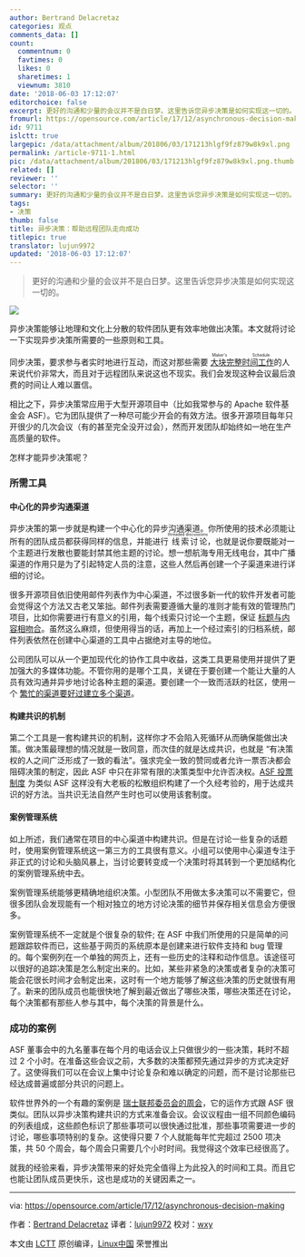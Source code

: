 ```yaml
---
author: Bertrand Delacretaz
categories: 观点
comments_data: []
count:
  commentnum: 0
  favtimes: 0
  likes: 0
  sharetimes: 1
  viewnum: 3810
date: '2018-06-03 17:12:07'
editorchoice: false
excerpt: 更好的沟通和少量的会议并不是白日梦。这里告诉您异步决策是如何实现这一切的。
fromurl: https://opensource.com/article/17/12/asynchronous-decision-making
id: 9711
islctt: true
largepic: /data/attachment/album/201806/03/171213hlgf9fz879w8k9xl.png
permalink: /article-9711-1.html
pic: /data/attachment/album/201806/03/171213hlgf9fz879w8k9xl.png.thumb.jpg
related: []
reviewer: ''
selector: ''
summary: 更好的沟通和少量的会议并不是白日梦。这里告诉您异步决策是如何实现这一切的。
tags:
- 决策
thumb: false
title: 异步决策：帮助远程团队走向成功
titlepic: true
translator: lujun9972
updated: '2018-06-03 17:12:07'
---
```



> 
> 更好的沟通和少量的会议并不是白日梦。这里告诉您异步决策是如何实现这一切的。
> 
> 
> 


![](/data/attachment/album/201806/03/171213hlgf9fz879w8k9xl.png)


异步决策能够让地理和文化上分散的软件团队更有效率地做出决策。本文就将讨论一下实现异步决策所需要的一些原则和工具。


同步决策，要求参与者实时地进行互动，而这对那些需要<ruby> <a href="http://www.paulgraham.com/makersschedule.html">  大块完整时间工作 </a> <rt>  Maker's Schedule </rt></ruby>的人来说代价非常大，而且对于远程团队来说这也不现实。我们会发现这种会议最后浪费的时间让人难以置信。


相比之下，异步决策常应用于大型开源项目中（比如我常参与的 Apache 软件基金会 ASF）。它为团队提供了一种尽可能少开会的有效方法。很多开源项目每年只开很少的几次会议（有的甚至完全没开过会），然而开发团队却始终如一地在生产高质量的软件。


怎样才能异步决策呢？


### 所需工具


#### 中心化的异步沟通渠道


异步决策的第一步就是构建一个中心化的异步沟通渠道。你所使用的技术必须能让所有的团队成员都获得同样的信息，并能进行<ruby> 线索讨论 <rt>  threaded discussions </rt></ruby>，也就是说你要既能对一个主题进行发散也要能封禁其他主题的讨论。想一想航海专用无线电台，其中广播渠道的作用只是为了引起特定人员的注意，这些人然后再创建一个子渠道来进行详细的讨论。


很多开源项目依旧使用邮件列表作为中心渠道，不过很多新一代的软件开发者可能会觉得这个方法又古老又笨拙。邮件列表需要遵循大量的准则才能有效的管理热门项目，比如你需要进行有意义的引用，每个线索只讨论一个主题，保证 [标题与内容相吻合](https://grep.codeconsult.ch/2017/11/10/large-mailing-lists-survival-guide/)。虽然这么麻烦，但使用得当的话，再加上一个经过索引的归档系统，邮件列表依然在创建中心渠道的工具中占据绝对主导的地位。


公司团队可以从一个更加现代化的协作工具中收益，这类工具更易使用并提供了更加强大的多媒体功能。不管你用的是哪个工具，关键在于要创建一个能让大量的人员有效沟通并异步地讨论各种主题的渠道。要创建一个一致而活跃的社区，使用一个 [繁忙的渠道要好过建立多个渠道](https://grep.codeconsult.ch/2011/12/06/stefanos-mazzocchis-busy-list-pattern/)。


#### 构建共识的机制


第二个工具是一套构建共识的机制，这样你才不会陷入死循环从而确保能做出决策。做决策最理想的情况就是一致同意，而次佳的就是达成共识，也就是 “有决策权的人之间广泛形成了一致的看法”。强求完全一致的赞同或者允许一票否决都会阻碍决策的制定，因此 ASF 中只在非常有限的决策类型中允许否决权。[ASF 投票制度](http://www.apache.org/foundation/voting.html) 为类似 ASF 这样没有大老板的松散组织构建了一个久经考验的，用于达成共识的好方法。当共识无法自然产生时也可以使用该套制度。


#### 案例管理系统


如上所述，我们通常在项目的中心渠道中构建共识。但是在讨论一些复杂的话题时，使用案例管理系统这一第三方的工具很有意义。小组可以使用中心渠道专注于非正式的讨论和头脑风暴上，当讨论要转变成一个决策时将其转到一个更加结构化的案例管理系统中去。


案例管理系统能够更精确地组织决策。小型团队不用做太多决策可以不需要它，但很多团队会发现能有一个相对独立的地方讨论决策的细节并保存相关信息会方便很多。


案例管理系统不一定就是个很复杂的软件; 在 ASF 中我们所使用的只是简单的问题跟踪软件而已，这些基于网页的系统原本是创建来进行软件支持和 bug 管理的。每个案例列在一个单独的网页上，还有一些历史的注释和动作信息。该途径可以很好的追踪决策是怎么制定出来的。比如，某些非紧急的决策或者复杂的决策可能会花很长时间才会制定出来，这时有一个地方能够了解这些决策的历史就很有用了。新来的团队成员也能很快地了解到最近做出了哪些决策，哪些决策还在讨论，每个决策都有那些人参与其中，每个决策的背景是什么。


### 成功的案例


ASF 董事会中的九名董事在每个月的电话会议上只做很少的一些决策，耗时不超过 2 个小时。在准备这些会议之前，大多数的决策都预先通过异步的方式决定好了。这使得我们可以在会议上集中讨论复杂和难以确定的问题，而不是讨论那些已经达成普遍或部分共识的问题上。


软件世界外的一个有趣的案例是 [瑞士联邦委员会的周会](https://www.admin.ch/gov/en/start/federal-council/tasks/decision-making/federal-council-meeting.html)，它的运作方式跟 ASF 很类似。团队以异步决策构建共识的方式来准备会议。会议议程由一组不同颜色编码的列表组成，这些颜色标识了那些事项可以很快通过批准，那些事项需要进一步的讨论，哪些事项特别的复杂。这使得只要 7 个人就能每年忙完超过 2500 项决策，共 50 个周会，每个周会只需要几个小时时间。我觉得这个效率已经很高了。


就我的经验来看，异步决策带来的好处完全值得上为此投入的时间和工具。而且它也能让团队成员更快乐，这也是成功的关键因素之一。




---


via: <https://opensource.com/article/17/12/asynchronous-decision-making>


作者：[Bertrand Delacretaz](https://opensource.com) 译者：[lujun9972](https://github.com/lujun9972) 校对：[wxy](https://github.com/wxy)


本文由 [LCTT](https://github.com/LCTT/TranslateProject) 原创编译，[Linux中国](https://linux.cn/) 荣誉推出
